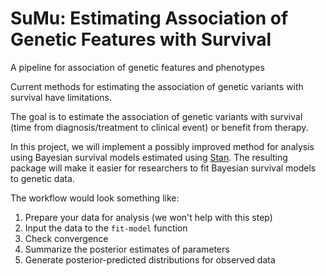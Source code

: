 # SuMu: Estimating Association of Genetic Features with Survival

A pipeline for association of genetic features and phenotypes

Current methods for estimating the association of genetic variants with survival have limitations.

The goal is to estimate the association of genetic variants with survival (time from diagnosis/treatment to clinical event) or benefit from therapy.

In this project, we will implement a possibly improved method for analysis using Bayesian survival models estimated using [Stan](https://mc-stan.org). The resulting package will make it easier for researchers to fit Bayesian survival models to genetic data.

The workflow would look something like:

1. Prepare your data for analysis (we won't help with this step)
2. Input the data to the `fit-model` function
3. Check convergence
4. Summarize the posterior estimates of parameters
5. Generate posterior-predicted distributions for observed data

